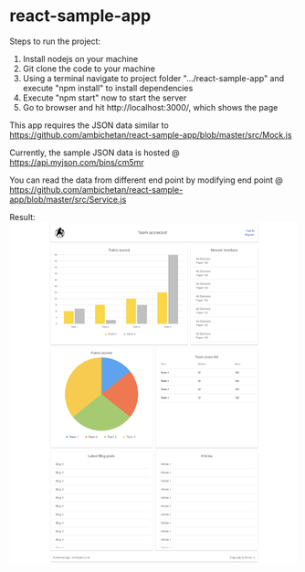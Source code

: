 # react-sample-app

Steps to run the project:
1. Install nodejs on your machine
2. Git clone the code to your machine
3. Using a terminal navigate to project folder ".../react-sample-app" and execute "npm install" to install dependencies
4. Execute "npm start" now to start the server
5. Go to browser and hit http://localhost:3000/, which shows the page

This app requires the JSON data similar to https://github.com/ambichetan/react-sample-app/blob/master/src/Mock.js 

Currently, the sample JSON data is hosted @ https://api.myjson.com/bins/cm5mr 

You can read the data from different end point by modifying end point @ https://github.com/ambichetan/react-sample-app/blob/master/src/Service.js

Result: 
![Image description](https://github.com/ambichetan/react-sample-app/blob/master/public/images/result.png)
